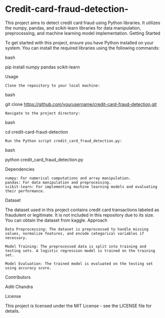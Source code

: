 ﻿# Credit-card-fraud-detection-
This project aims to detect credit card fraud using Python libraries. It utilizes the numpy, pandas, and scikit-learn libraries for data manipulation, preprocessing, and machine learning model implementation.
Getting Started

To get started with this project, ensure you have Python installed on your system. You can install the required libraries using the following commands:

bash

pip install numpy pandas scikit-learn

Usage

    Clone the repository to your local machine:

bash

git clone https://github.com/yourusername/credit-card-fraud-detection.git

    Navigate to the project directory:

bash

cd credit-card-fraud-detection

    Run the Python script credit_card_fraud_detection.py:

bash

python credit_card_fraud_detection.py

Dependencies

    numpy: For numerical computations and array manipulation.
    pandas: For data manipulation and preprocessing.
    scikit-learn: For implementing machine learning models and evaluating their performance.

Dataset

The dataset used in this project contains credit card transactions labeled as fraudulent or legitimate. It is not included in this repository due to its size. You can obtain the dataset from kaggle.
Approach

    Data Preprocessing: The dataset is preprocessed to handle missing values, normalize features, and encode categorical variables if necessary.

    Model Training: The preprocessed data is split into training and testing sets. A logistic regression model is trained on the training set.

    Model Evaluation: The trained model is evaluated on the testing set using accuracy score.

Contributors

  Aditi Chandra

License

This project is licensed under the MIT License - see the LICENSE file for details.
